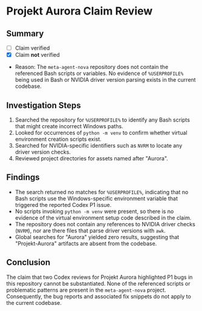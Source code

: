 # Projekt Aurora Claim Review

## Summary
- [ ] Claim verified
- [x] Claim **not** verified
- Reason: The `meta-agent-nova` repository does not contain the referenced Bash scripts or variables. No evidence of `%USERPROFILE%` being used in Bash or NVIDIA driver version parsing exists in the current codebase.

## Investigation Steps
1. Searched the repository for `%USERPROFILE%` to identify any Bash scripts that might create incorrect Windows paths.
2. Looked for occurrences of `python -m venv` to confirm whether virtual environment creation scripts exist.
3. Searched for NVIDIA-specific identifiers such as `NVRM` to locate any driver version checks.
4. Reviewed project directories for assets named after "Aurora".

## Findings
- The search returned no matches for `%USERPROFILE%`, indicating that no Bash scripts use the Windows-specific environment variable that triggered the reported Codex P1 issue.
- No scripts invoking `python -m venv` were present, so there is no evidence of the virtual environment setup code described in the claim.
- The repository does not contain any references to NVIDIA driver checks (`NVRM`), nor are there files that parse driver versions with `awk`.
- Global searches for "Aurora" yielded zero results, suggesting that "Projekt-Aurora" artifacts are absent from the codebase.

## Conclusion
The claim that two Codex reviews for Projekt Aurora highlighted P1 bugs in this repository cannot be substantiated. None of the referenced scripts or problematic patterns are present in the `meta-agent-nova` project. Consequently, the bug reports and associated fix snippets do not apply to the current codebase.
